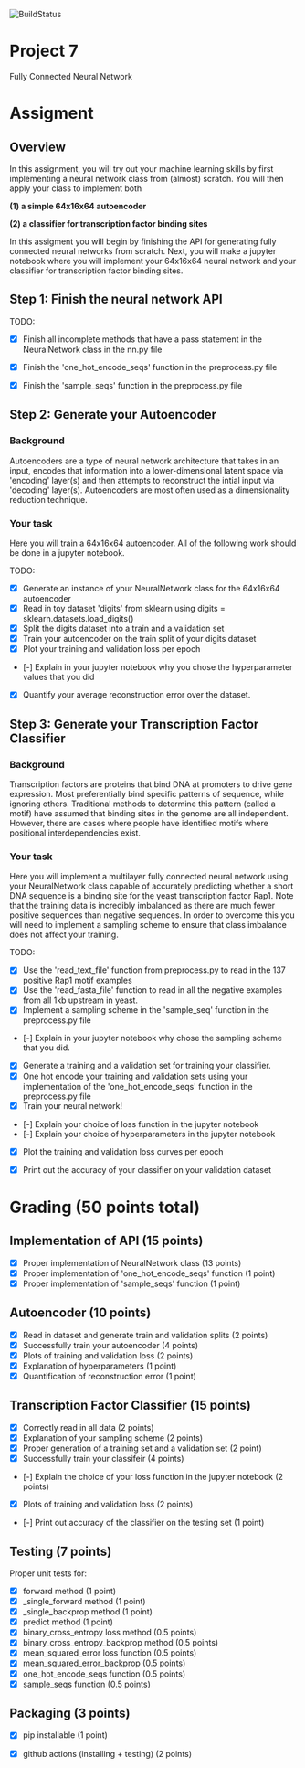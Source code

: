 ![BuildStatus](https://github.com/apblair/project7/actions/workflows/main.yml/badge.svg?event=push)
# Project 7
Fully Connected Neural Network


# Assigment

## Overview
In this assignment, you will try out your machine learning skills by first implementing a neural network
class from (almost) scratch. You will then apply your class to implement both

**(1) a simple 64x16x64 autoencoder** 

**(2) a classifier for transcription factor binding sites** 

In this assigment you will begin by finishing the API for generating fully connected neural networks from scratch.
Next, you will make a jupyter notebook where you will implement your 64x16x64 neural network and your 
classifier for transcription factor binding sites.


## Step 1: Finish the neural network API
TODO:
- [x] Finish all incomplete methods that have a pass statement in the NeuralNetwork class in the nn.py file
- [x] Finish the 'one_hot_encode_seqs' function in the preprocess.py file
- [x] Finish the 'sample_seqs' function in the preprocess.py file


## Step 2: Generate your Autoencoder
### Background
Autoencoders are a type of neural network architecture that takes in an input, encodes that information
into a lower-dimensional latent space via 'encoding' layer(s) and then attempts to reconstruct the intial
input via 'decoding' layer(s). Autoencoders are most often used as a dimensionality reduction technique.

### Your task
Here you will train a 64x16x64 autoencoder. All of the following work should be done in a jupyter notebook.

TODO:
- [x] Generate an instance of your NeuralNetwork class for the 64x16x64 autoencoder
- [x] Read in toy dataset 'digits' from sklearn using digits = sklearn.datasets.load_digits()
- [x] Split the digits dataset into a train and a validation set
- [x] Train your autoencoder on the train split of your digits dataset
- [x] Plot your training and validation loss per epoch
- [-] Explain in your jupyter notebook why you chose the hyperparameter values that you did
- [x] Quantify your average reconstruction error over the dataset.


## Step 3: Generate your Transcription Factor Classifier
### Background
Transcription factors are proteins that bind DNA at promoters to drive gene expression. 
Most preferentially bind specific patterns of sequence, while ignoring others. 
Traditional methods to determine this pattern (called a motif) have assumed that binding 
sites in the genome are all independent. However, there are cases where people have identified motifs where
positional interdependencies exist.

### Your task
Here you will implement a multilayer fully connected neural network using your NeuralNetwork class
capable of accurately predicting whether a short DNA sequence is a binding site for the 
yeast transcription factor Rap1. Note that the training data is incredibly imbalanced as
there are much fewer positive sequences than negative sequences. In order to overcome this
you will need to implement a sampling scheme to ensure that class imbalance does not affect
your training.

TODO:
- [x] Use the 'read_text_file' function from preprocess.py to read in the 137 positive Rap1 motif examples
- [x] Use the 'read_fasta_file' function to read in all the negative examples from all 1kb upstream in yeast.
- [x] Implement a sampling scheme in the 'sample_seq' function in the preprocess.py file
- [-] Explain in your jupyter notebook why chose the sampling scheme that you did.
- [x] Generate a training and a validation set for training your classifier.
- [x] One hot encode your training and validation sets using your implementation of the 'one_hot_encode_seqs' function in the preprocess.py file
- [x] Train your neural network!
- [-] Explain your choice of loss function in the jupyter notebook
- [-] Explain your choice of hyperparameters in the jupyter notebook
- [x] Plot the training and validation loss curves per epoch
- [x] Print out the accuracy of your classifier on your validation dataset


# Grading (50 points total)

## Implementation of API (15 points)
- [x] Proper implementation of NeuralNetwork class (13 points)
- [x] Proper implementation of 'one_hot_encode_seqs' function (1 point)
- [x] Proper implementation of 'sample_seqs' function (1 point)

## Autoencoder (10 points)
- [x] Read in dataset and generate train and validation splits (2 points)
- [x] Successfully train your autoencoder (4 points)
- [x] Plots of training and validation loss (2 points)
- [x] Explanation of hyperparameters (1 point)
- [x] Quantification of reconstruction error (1 point)

## Transcription Factor Classifier (15 points)
- [x] Correctly read in all data (2 points)
- [x] Explanation of your sampling scheme (2 points)
- [x] Proper generation of a training set and a validation set (2 point)
- [x] Successfully train your classifeir (4 points)
- [-] Explain the choice of your loss function in the jupyter notebook (2 points)
- [x] Plots of training and validation loss (2 points)
- [-] Print out accuracy of the classifier on the testing set (1 point)

## Testing (7 points)
Proper unit tests for:
- [x] forward method (1 point)
- [x] _single_forward method (1 point)
- [x] _single_backprop method (1 point)
- [x] predict method (1 point)
- [x] binary_cross_entropy loss method (0.5 points)
- [x] binary_cross_entropy_backprop method (0.5 points)
- [x] mean_squared_error loss function (0.5 points)
- [x] mean_squared_error_backprop (0.5 points)
- [x] one_hot_encode_seqs function (0.5 points)
- [x] sample_seqs function (0.5 points)

## Packaging (3 points)
- [x] pip installable (1 point)
- [x] github actions (installing + testing) (2 points)


